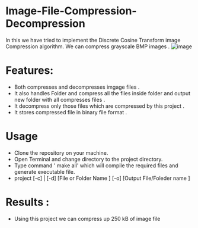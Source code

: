 # Image-File-Compression-Decompression

In this we have tried to implement the Discrete Cosine Transform image Compression algorithm. We can compress grayscale BMP images .
![image](https://user-images.githubusercontent.com/60308690/129471411-8030240f-0271-4d7e-878d-9db1a425d5a9.png)

# Features:
- Both compresses and decompresses imgage files .
- It also handles Folder and compress all the files inside folder  and output new folder with all compresses files .
- It decompress  only those files which are compressed by this project .
- It stores compressed file in binary file format .
# Usage
- Clone the repository on your machine.
- Open Terminal and change directory to the project directory.
- Type command ' make all' which will compile the required files and generate executable file.
- project  [-c] | [-d] [File or Folder Name ] [-o] [Output File/Foleder name ]

# Results :
- Using this project we can compress up 250 kB of image file 
